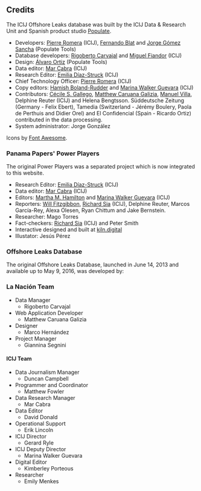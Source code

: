 
## Credits

The ICIJ Offshore Leaks database was built by the ICIJ Data & Research Unit and Spanish product studio [Populate](http://populate.tools/).

- Developers: [Pierre Romera](https://www.icij.org/journalists/pierre-romera/) (ICIJ), [Fernando Blat](https://twitter.com/ferblape) and [Jorge Gómez Sancha](https://twitter.com/jorgesancha) (Populate Tools)
- Database developers: [Rigoberto Carvajal](https://www.icij.org/journalists/rigoberto-carvajal) and [Miguel Fiandor](https://twitter.com/mfiandor) (ICIJ)
- Design: [Álvaro Ortiz](https://twitter.com/furilo) (Populate Tools)
- Data editor: [Mar Cabra](https://www.icij.org/journalists/mar-cabra) (ICIJ)
- Research Editor: [Emilia Díaz-Struck](https://www.icij.org/journalists/emilia-diaz-struck) (ICIJ)
- Chief Technology Officer: [Pierre Romera](https://www.icij.org/journalists/pierre-romera/) (ICIJ)
- Copy editors: [Hamish Boland-Rudder](https://www.icij.org/journalists/hamish-boland-rudder) and [Marina Walker Guevara](https://www.icij.org/journalists/marina-walker-guevara) (ICIJ)
- Contributors: [Cécile S. Gallego](https://www.icij.org/journalists/cecile-schilis-gallego/), [Matthew Caruana Galizia](https://www.icij.org/journalists/matthew-caruana-galizia), [Manuel Villa](https://www.icij.org/blog/2017/08/meet-icijs-first-ever-neo4j-connected-data-fellow/), Delphine Reuter (ICIJ) and Helena Bengtsson. Süddeutsche Zeitung (Germany - Felix Ebert), Tamedia (Switzerland - Jérémy Boulery, Paola de Perthuis and Didier Orel) and El Confidencial (Spain - Ricardo Ortiz) contributed in the data processing.
- System administrator: Jorge González

Icons by [Font Awesome](http://fortawesome.github.io/Font-Awesome/icons/).

### Panama Papers' Power Players

The original Power Players was a separated project which is now integrated to this website.

- Research Editor: [Emilia Díaz-Struck](https://www.icij.org/journalists/emilia-diaz-struck) (ICIJ)
- Data editor: [Mar Cabra](https://www.icij.org/journalists/mar-cabra) (ICIJ)
- Editors: [Martha M. Hamilton](https://www.icij.org/journalists/martha-m-hamilton/) and [Marina Walker Guevara](https://www.icij.org/journalists/marina-walker-guevara) (ICIJ)
- Reporters: [Will Fitzgibbon](https://offshoreleaks.icij.org/pages/credits), [Richard Sia](https://www.icij.org/journalists/richardsia/) (ICIJ), Delphine Reuter, Marcos García-Rey, Alexa Olesen, Ryan Chittum and Jake Bernstein.
- Researcher: Mago Torres
- Fact-checkers: [Richard Sia](https://www.icij.org/journalists/richardsia/) (ICIJ) and Peter Smith
- Interactive designed and built at [kiln.digital](https://www.kiln.digital/)
- Illustator: Jesús Pérez

### Offshore Leaks Database

The original Offshore Leaks Database, launched in June 14, 2013 and available up to May 9, 2016, was developed by:

### La Nación Team

 - Data Manager
    - Rigoberto Carvajal
 - Web Application Developer
    - Matthew Caruana Galizia
 - Designer
   - Marco Hernández
 - Project Manager
    - Giannina Segnini

#### ICIJ Team

 - Data Journalism Manager
    - Duncan Campbell
 - Programmer and Coordinator
    - Matthew Fowler
 - Data Research Manager
    - Mar Cabra
 - Data Editor
    - David Donald
 - Operational Support
    - Erik Lincoln
 - ICIJ Director
    - Gerard Ryle
 - ICIJ Deputy Director
    - Marina Walker Guevara
 - Digital Editor
    - Kimberley Porteous
 - Researcher
    - Emily Menkes

